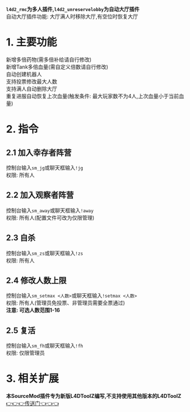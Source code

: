 **`l4d2_rmc`为多人插件,`l4d2_unreservelobby`为自动大厅插件**  
自动大厅插件功能: 大厅满人时移除大厅,有空位时恢复大厅

# 1. 主要功能
新增多倍药物(需多倍补给请自行修改)  
新增Tank多倍血量(需自定义倍数请自行修改)  
自动创建机器人  
支持投票修改最大人数  
支持满人自动删除大厅  
重复进服自动恢复上次血量(触发条件: 最大玩家数不为4人,上次血量小于当前血量)

# 2. 指令
## 2.1 加入幸存者阵营
控制台输入`sm_jg`或聊天框输入`!jg`  
权限: 所有人
## 2.2 加入观察者阵营
控制台输入`sm_away`或聊天框输入`!away`  
权限: 所有人(配置文件可改为仅限管理)
## 2.3 自杀
控制台输入`sm_zs`或聊天框输入`!zs`  
权限: 所有人
## 2.4 修改人数上限
控制台输入`sm_setmax <人数>`或聊天框输入`!setmax <人数>`  
权限: 所有人(管理员免投票、非管理员需要全票通过)  
**注意: 可选人数范围1-16**
## 2.5 复活
控制台输入`sm_fh`或聊天框输入`!fh`  
权限: 仅限管理员

# 3. 相关扩展
**本SourceMod插件专为新版L4DToolZ编写,不支持使用其他版本的L4DToolZ**  
[👉👉👉传送门👈👈👈](https://github.com/lakwsh/l4dtoolz/releases/latest)
